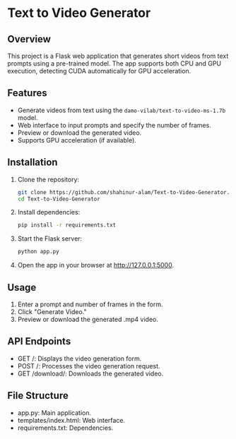 # Text to Video Generator

## Overview

This project is a Flask web application that generates short videos from text prompts using a pre-trained model. The app supports both CPU and GPU execution, detecting CUDA automatically for GPU acceleration.

## Features

- Generate videos from text using the `damo-vilab/text-to-video-ms-1.7b` model.
- Web interface to input prompts and specify the number of frames.
- Preview or download the generated video.
- Supports GPU acceleration (if available).

## Installation

1. Clone the repository:

   ```bash
   git clone https://github.com/shahinur-alam/Text-to-Video-Generator.git
   cd Text-to-Video-Generator
2. Install dependencies:

   ```bash
   pip install -r requirements.txt
3. Start the Flask server:

   ```bash
   python app.py
4. Open the app in your browser at http://127.0.0.1:5000.

## Usage

1. Enter a prompt and number of frames in the form.
2. Click "Generate Video."
3. Preview or download the generated .mp4 video.

## API Endpoints

- GET /: Displays the video generation form.
- POST /: Processes the video generation request.
- GET /download/<filename>: Downloads the generated video.

## File Structure

- app.py: Main application.
- templates/index.html: Web interface.
- requirements.txt: Dependencies.
